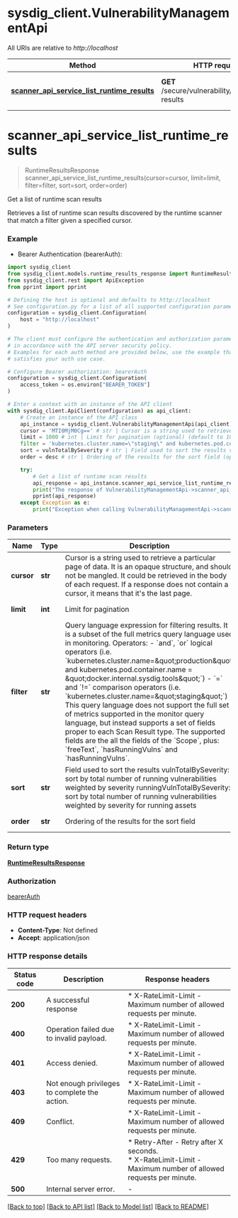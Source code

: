 # sysdig_client.VulnerabilityManagementApi

All URIs are relative to *http://localhost*

Method | HTTP request | Description
------------- | ------------- | -------------
[**scanner_api_service_list_runtime_results**](VulnerabilityManagementApi.md#scanner_api_service_list_runtime_results) | **GET** /secure/vulnerability/v1/runtime-results | Get a list of runtime scan results


# **scanner_api_service_list_runtime_results**
> RuntimeResultsResponse scanner_api_service_list_runtime_results(cursor=cursor, limit=limit, filter=filter, sort=sort, order=order)

Get a list of runtime scan results

Retrieves a list of runtime scan results discovered by the runtime scanner that match a filter given a specified cursor.

### Example

* Bearer Authentication (bearerAuth):

```python
import sysdig_client
from sysdig_client.models.runtime_results_response import RuntimeResultsResponse
from sysdig_client.rest import ApiException
from pprint import pprint

# Defining the host is optional and defaults to http://localhost
# See configuration.py for a list of all supported configuration parameters.
configuration = sysdig_client.Configuration(
    host = "http://localhost"
)

# The client must configure the authentication and authorization parameters
# in accordance with the API server security policy.
# Examples for each auth method are provided below, use the example that
# satisfies your auth use case.

# Configure Bearer authorization: bearerAuth
configuration = sysdig_client.Configuration(
    access_token = os.environ["BEARER_TOKEN"]
)

# Enter a context with an instance of the API client
with sysdig_client.ApiClient(configuration) as api_client:
    # Create an instance of the API class
    api_instance = sysdig_client.VulnerabilityManagementApi(api_client)
    cursor = 'MTI0MjM0Cg==' # str | Cursor is a string used to retrieve a particular page of data. It is an opaque structure, and should not be mangled. It could be retrieved in the body of each request. If a response does not contain a cursor, it means that it's the last page. (optional)
    limit = 1000 # int | Limit for pagination (optional) (default to 1000)
    filter = 'kubernetes.cluster.name=\"staging\" and kubernetes.pod.container.name=\"docker.internal.sysdig.tools\"' # str | Query language expression for filtering results. It is a subset of the full metrics query language used in monitoring.  Operators: - `and`, `or` logical operators (i.e. `kubernetes.cluster.name=\"production\" and kubernetes.pod.container.name = \"docker.internal.sysdig.tools\"`)  - `=` and `!=` comparison operators (i.e. `kubernetes.cluster.name=\"staging\"`)  This query language does not support the full set of metrics supported in the monitor query language, but instead supports a set of fields proper to each Scan Result type.  The supported fields are the all the fields of the `Scope`, plus: `freeText`, `hasRunningVulns` and `hasRunningVulns`. (optional)
    sort = vulnTotalBySeverity # str | Field used to sort the results vulnTotalBySeverity: sort by total number of running vulnerabilities weighted by severity runningVulnTotalBySeverity: sort by total number of running vulnerabilities weighted by severity for running assets (optional) (default to vulnTotalBySeverity)
    order = desc # str | Ordering of the results for the sort field (optional) (default to desc)

    try:
        # Get a list of runtime scan results
        api_response = api_instance.scanner_api_service_list_runtime_results(cursor=cursor, limit=limit, filter=filter, sort=sort, order=order)
        print("The response of VulnerabilityManagementApi->scanner_api_service_list_runtime_results:\n")
        pprint(api_response)
    except Exception as e:
        print("Exception when calling VulnerabilityManagementApi->scanner_api_service_list_runtime_results: %s\n" % e)
```



### Parameters


Name | Type | Description  | Notes
------------- | ------------- | ------------- | -------------
 **cursor** | **str**| Cursor is a string used to retrieve a particular page of data. It is an opaque structure, and should not be mangled. It could be retrieved in the body of each request. If a response does not contain a cursor, it means that it&#39;s the last page. | [optional] 
 **limit** | **int**| Limit for pagination | [optional] [default to 1000]
 **filter** | **str**| Query language expression for filtering results. It is a subset of the full metrics query language used in monitoring.  Operators: - &#x60;and&#x60;, &#x60;or&#x60; logical operators (i.e. &#x60;kubernetes.cluster.name&#x3D;\&quot;production\&quot; and kubernetes.pod.container.name &#x3D; \&quot;docker.internal.sysdig.tools\&quot;&#x60;)  - &#x60;&#x3D;&#x60; and &#x60;!&#x3D;&#x60; comparison operators (i.e. &#x60;kubernetes.cluster.name&#x3D;\&quot;staging\&quot;&#x60;)  This query language does not support the full set of metrics supported in the monitor query language, but instead supports a set of fields proper to each Scan Result type.  The supported fields are the all the fields of the &#x60;Scope&#x60;, plus: &#x60;freeText&#x60;, &#x60;hasRunningVulns&#x60; and &#x60;hasRunningVulns&#x60;. | [optional] 
 **sort** | **str**| Field used to sort the results vulnTotalBySeverity: sort by total number of running vulnerabilities weighted by severity runningVulnTotalBySeverity: sort by total number of running vulnerabilities weighted by severity for running assets | [optional] [default to vulnTotalBySeverity]
 **order** | **str**| Ordering of the results for the sort field | [optional] [default to desc]

### Return type

[**RuntimeResultsResponse**](RuntimeResultsResponse.md)

### Authorization

[bearerAuth](../README.md#bearerAuth)

### HTTP request headers

 - **Content-Type**: Not defined
 - **Accept**: application/json

### HTTP response details

| Status code | Description | Response headers |
|-------------|-------------|------------------|
**200** | A successful response |  * X-RateLimit-Limit - Maximum number of allowed requests per minute. <br>  |
**400** | Operation failed due to invalid payload. |  * X-RateLimit-Limit - Maximum number of allowed requests per minute. <br>  |
**401** | Access denied. |  * X-RateLimit-Limit - Maximum number of allowed requests per minute. <br>  |
**403** | Not enough privileges to complete the action. |  * X-RateLimit-Limit - Maximum number of allowed requests per minute. <br>  |
**409** | Conflict. |  * X-RateLimit-Limit - Maximum number of allowed requests per minute. <br>  |
**429** | Too many requests. |  * Retry-After - Retry after X seconds. <br>  * X-RateLimit-Limit - Maximum number of allowed requests per minute. <br>  |
**500** | Internal server error. |  -  |

[[Back to top]](#) [[Back to API list]](../README.md#documentation-for-api-endpoints) [[Back to Model list]](../README.md#documentation-for-models) [[Back to README]](../README.md)

